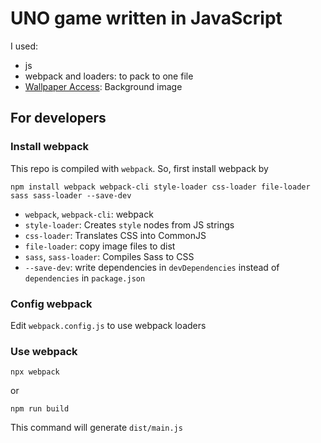 # UNO game written in JavaScript
I used:
- js
- webpack and loaders: to pack to one file
- [Wallpaper Access](https://wallpaperaccess.com/): Background image



## For developers


### Install webpack
This repo is compiled with `webpack`. So, first install webpack by
```
npm install webpack webpack-cli style-loader css-loader file-loader sass sass-loader --save-dev
```
- `webpack`, `webpack-cli`: webpack
- `style-loader`: Creates `style` nodes from JS strings
- `css-loader`: Translates CSS into CommonJS
- `file-loader`: copy image files to dist
- `sass`, `sass-loader`: Compiles Sass to CSS
- `--save-dev`: write dependencies in `devDependencies` instead of `dependencies` in `package.json`

### Config webpack
Edit `webpack.config.js` to use webpack loaders

### Use webpack
```
npx webpack
```
or
```
npm run build
```
This command will generate `dist/main.js`
